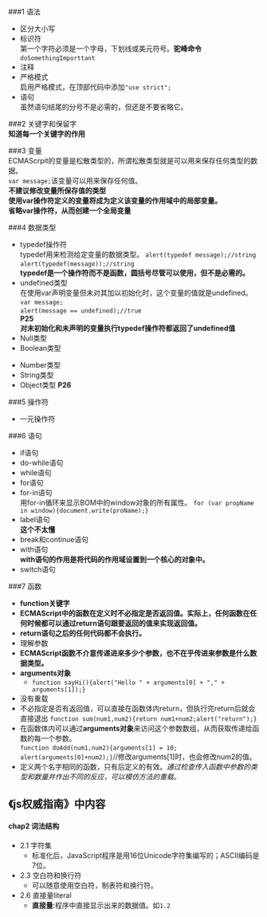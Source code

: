 ###1 语法  
* 区分大小写  
* 标识符  
第一个字符必须是一个字母，下划线或美元符号。**驼峰命令** `doSomethingImporttant`  
* 注释
* 严格模式  
启用严格模式，在顶部代码中添加`"use strict";`  
* 语句  
虽然语句结尾的分号不是必需的，但还是不要省略它。  

###2 关键字和保留字  
**知道每一个关键字的作用**

###3 变量  
ECMAScrpit的变量是松散类型的，所谓松散类型就是可以用来保存任何类型的数据。  
`var message;`该变量可以用来保存任何值。  
**不建议修改变量所保存值的类型**  
**使用var操作符定义的变量将成为定义该变量的作用域中的局部变量。**  
**省略var操作符，从而创建一个全局变量**  

###4 数据类型  
* typedef操作符    
typedef用来检测给定变量的数据类型。  `alert(typedef message);//string`  `alert(typedef(message));//string`  
**typedef是一个操作符而不是函数，圆括号尽管可以使用，但不是必需的。**  
* undefined类型  
在使用var声明变量但未对其加以初始化时，这个变量的值就是undefined。  
`var message;`  
`alert(message == undefined);//true`  
**P25**  
**对未初始化和未声明的变量执行typedef操作符都返回了undefined值**  
* Null类型  
* Boolean类型
+ Number类型
+ String类型
+ Object类型
**P26**  


###5 操作符 
* 一元操作符   

###6 语句  
* if语句  
* do-while语句  
* while语句  
* for语句  
* for-in语句  
用for-in循环来显示BOM中的window对象的所有属性。
`for (var propName in window){document.write(proName);}`  
* label语句  
**这个不太懂**
* break和continue语句  
* with语句  
**with语句的作用是将代码的作用域设置到一个核心的对象中。**  
* switch语句  

###7 函数
+ **function关键字**  
+ **ECMAScript中的函数在定义时不必指定是否返回值。实际上，任何函数在任何时候都可以通过return语句跟要返回的值来实现返回值。**  
+ **return语句之后的任何代码都不会执行。**  
+ 理解参数  
+ **ECMAScript函数不介意传递进来多少个参数，也不在乎传进来参数是什么数据类型。**  
+ **arguments对象**  
	+ `function sayHi(){alert("Hello " + arguments[0] + "," + arguments[1]);}`  
+ 没有重载  
+ 不必指定是否有返回值，可以直接在函数体内return，但执行完return后就会直接退出   `function sum(num1,num2){return num1+num2;alert("return");}`
+ 在函数体内可以通过**arguments对象**来访问这个参数数组，从而获取传递给函数的每一个参数。  
`function doAdd(num1,num2){arguments[1] = 10; alert(arguments[0]+num2);}`//修改arguments[1]时，也会修改num2的值。
+ 定义两个名字相同的函数，只有后定义的有效。*通过检查传入函数中参数的类型和数量并作出不同的反应，可以模仿方法的重载。*


##  《js权威指南》中内容
####  chap2 词法结构
+ 2.1 字符集
	+ 标准化后，JavaScript程序是用16位Unicode字符集编写的；ASCII编码是7位。
+ 2.3 空白符和换行符
	+ 可以随意使用空白符，制表符和换行符。
+ 2.6 直接量literal
	+ **直接量**:程序中直接显示出来的数据值。如`1.2`